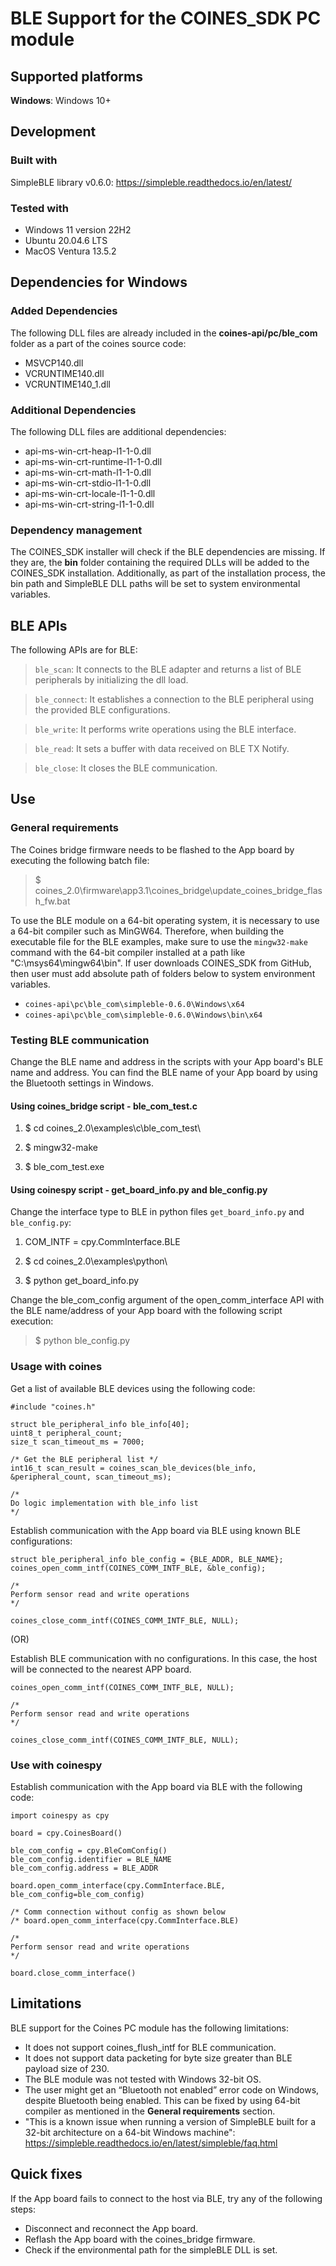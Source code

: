 # BLE Support for the COINES_SDK PC module

## Supported platforms

**Windows**: Windows 10+

## Development

### Built with

SimpleBLE library v0.6.0: https://simpleble.readthedocs.io/en/latest/

### Tested with

- Windows 11 version 22H2
- Ubuntu 20.04.6 LTS
- MacOS Ventura 13.5.2

## Dependencies for Windows

### Added Dependencies

The following DLL files are already included in the **coines-api/pc/ble_com** folder as a part of the coines source code:

- MSVCP140.dll
- VCRUNTIME140.dll
- VCRUNTIME140_1.dll

### Additional Dependencies

The following DLL files are additional dependencies:

- api-ms-win-crt-heap-l1-1-0.dll
- api-ms-win-crt-runtime-l1-1-0.dll
- api-ms-win-crt-math-l1-1-0.dll
- api-ms-win-crt-stdio-l1-1-0.dll
- api-ms-win-crt-locale-l1-1-0.dll
- api-ms-win-crt-string-l1-1-0.dll

### Dependency management

The COINES_SDK installer will check if the BLE dependencies are missing. If they are, the **bin** folder containing the required DLLs will be added to the COINES_SDK installation. Additionally, as part of the installation process, the bin path and SimpleBLE DLL paths will be set to system environmental variables.

## BLE APIs

The following APIs are for BLE:

> `ble_scan`: It connects to the BLE adapter and returns a list of BLE peripherals by initializing the dll load.

> `ble_connect`: It establishes a connection to the BLE peripheral using the provided BLE configurations.

> `ble_write`: It performs write operations using the BLE interface.

> `ble_read`: It sets a buffer with data received on BLE TX Notify.

> `ble_close`: It closes the BLE communication.

## Use

### General requirements

The Coines bridge firmware needs to be flashed to the App board by executing the following batch file:

> $ coines_2.0\firmware\app3.1\coines_bridge\update_coines_bridge_flash_fw.bat

To use the BLE module on a 64-bit operating system, it is necessary to use a 64-bit compiler such as MinGW64. Therefore, when building the executable file for the BLE examples, make sure to use the `mingw32-make` command with the 64-bit compiler installed at a path like "C:\msys64\mingw64\bin".
If user downloads COINES_SDK from GitHub, then user must add absolute path of folders below to system environment variables.
  - `coines-api\pc\ble_com\simpleble-0.6.0\Windows\x64`
  - `coines-api\pc\ble_com\simpleble-0.6.0\Windows\bin\x64`

### Testing BLE communication

Change the BLE name and address in the scripts with your App board's BLE name and address.
You can find the BLE name of your App board by using the Bluetooth settings in Windows.

#### Using coines_bridge script - ble_com_test.c

1. $ cd coines_2.0\examples\c\ble_com_test\

2. $ mingw32-make

3. $ ble_com_test.exe

#### Using coinespy script - get_board_info.py and ble_config.py

Change the interface type to BLE in python files `get_board_info.py` and `ble_config.py`:

1. COM_INTF = cpy.CommInterface.BLE

2. $ cd coines_2.0\examples\python\

3. $ python get_board_info.py

Change the ble_com_config argument of the open_comm_interface API with the BLE name/address of your App board with the following script execution:

> $ python ble_config.py

### Usage with coines

Get a list of available BLE devices using the following code:

```
#include "coines.h"

struct ble_peripheral_info ble_info[40];
uint8_t peripheral_count;
size_t scan_timeout_ms = 7000;

/* Get the BLE peripheral list */
int16_t scan_result = coines_scan_ble_devices(ble_info, &peripheral_count, scan_timeout_ms);

/*
Do logic implementation with ble_info list
*/
```

Establish communication with the App board via BLE using known BLE configurations:

```
struct ble_peripheral_info ble_config = {BLE_ADDR, BLE_NAME};
coines_open_comm_intf(COINES_COMM_INTF_BLE, &ble_config);

/*
Perform sensor read and write operations
*/

coines_close_comm_intf(COINES_COMM_INTF_BLE, NULL);
```
(OR)

Establish BLE communication with no configurations. In this case, the host will be connected to the nearest APP board.

```
coines_open_comm_intf(COINES_COMM_INTF_BLE, NULL);

/*
Perform sensor read and write operations
*/

coines_close_comm_intf(COINES_COMM_INTF_BLE, NULL);
```

### Use with coinespy

Establish communication with the App board via BLE with the following code:

```
import coinespy as cpy

board = cpy.CoinesBoard()

ble_com_config = cpy.BleComConfig()
ble_com_config.identifier = BLE_NAME
ble_com_config.address = BLE_ADDR

board.open_comm_interface(cpy.CommInterface.BLE, ble_com_config=ble_com_config)

/* Comm connection without config as shown below
/* board.open_comm_interface(cpy.CommInterface.BLE)

/*
Perform sensor read and write operations
*/

board.close_comm_interface()
```

## Limitations

BLE support for the Coines PC module has the following limitations:

- It does not support coines_flush_intf for BLE communication.
- It does not support data packeting for byte size greater than BLE payload size of 230.
- The BLE module was not tested with Windows 32-bit OS.
- The user might get an “Bluetooth not enabled” error code on Windows, despite Bluetooth being enabled. This can be fixed by using 64-bit compiler as mentioned in the **General requirements** section.
- "This is a known issue when running a version of SimpleBLE built for a 32-bit architecture on a 64-bit Windows machine":  https://simpleble.readthedocs.io/en/latest/simpleble/faq.html


## Quick fixes

If the App board fails to connect to the host via BLE, try any of the following steps:

- Disconnect and reconnect the App board.
- Reflash the App board with the coines_bridge firmware.
- Check if the environmental path for the simpleBLE DLL is set.
